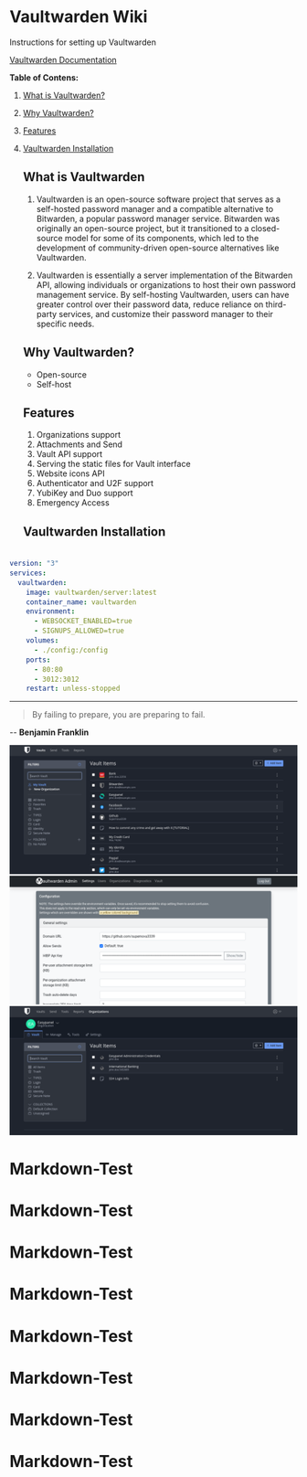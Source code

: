 # Vaultwarden Wiki

Instructions for setting up Vaultwarden

[Vaultwarden Documentation](https://github.com/dani-garcia/vaultwarden/wiki) 

**Table of Contens:**

1. [What is Vaultwarden?](#what-is-vaultwarden)
1. [Why Vaultwarden?](#why-vaultwarden)
1. [Features](#features)
1. [Vaultwarden Installation](#vaultwarden-installation)
   
   ## What is Vaultwarden
   
   1. Vaultwarden is an open-source software project that serves as a self-hosted password manager and a compatible alternative to Bitwarden, a popular password manager service. Bitwarden was originally an open-source project, but it transitioned to a closed-source model for some of its components, which led to the development of community-driven open-source alternatives like Vaultwarden.

   1. Vaultwarden is essentially a server implementation of the Bitwarden API, allowing individuals or organizations to host their own password management service. By self-hosting Vaultwarden, users can have greater control over their password data, reduce reliance on third-party services, and customize their password manager to their specific needs.

   ## Why Vaultwarden?

   - Open-source
   - Self-host

   ## Features

   1.   Organizations support
   1.   Attachments and Send
   1.   Vault API support
   1.   Serving the static files for Vault interface
   1.   Website icons API
   1.   Authenticator and U2F support
   1.   YubiKey and Duo support
   1.   Emergency Access

   ## Vaultwarden Installation 
```yml
   
version: "3"
services:
  vaultwarden:
    image: vaultwarden/server:latest
    container_name: vaultwarden
    environment:
      - WEBSOCKET_ENABLED=true
      - SIGNUPS_ALLOWED=true
    volumes:
      - ./config:/config
    ports:
      - 80:80
      - 3012:3012
    restart: unless-stopped
```

---

> By failing to prepare, you are preparing to fail.
> 
-- **Benjamin Franklin**

[![Vaultwarden](./vaultwarden_v1.png)](https://easypanel.io/docs/templates/vaultwarden#screenshots)
[![Vaultwarden](./vaultwarden_v2.png)](https://easypanel.io/docs/templates/vaultwarden#screenshots)
[![Vaultwarden](./vaultwarden_v3.png)](https://easypanel.io/docs/templates/vaultwarden#screenshots)
# Markdown-Test
# Markdown-Test
# Markdown-Test
# Markdown-Test
# Markdown-Test
# Markdown-Test
# Markdown-Test
# Markdown-Test
